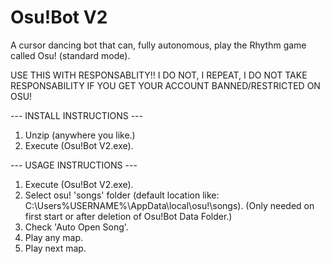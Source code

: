 # Osu!Bot V2
A cursor dancing bot that can, fully autonomous, play the Rhythm game called Osu! (standard mode).

USE THIS WITH RESPONSABLITY!!
I DO NOT, I REPEAT, I DO NOT TAKE RESPONSABILITY IF YOU GET YOUR ACCOUNT BANNED/RESTRICTED ON OSU!


--- INSTALL INSTRUCTIONS ---
1.	Unzip (anywhere you like.)
2.	Execute (Osu!Bot V2.exe).


--- USAGE INSTRUCTIONS ---
1.	Execute (Osu!Bot V2.exe).
2.	Select osu! 'songs' folder (default location like: C:\Users\%USERNAME%\AppData\local\osu!\songs).
		(Only needed on first start or after deletion of Osu!Bot Data Folder.)
3.	Check 'Auto Open Song'.
4.	Play any map.
5.	Play next map.